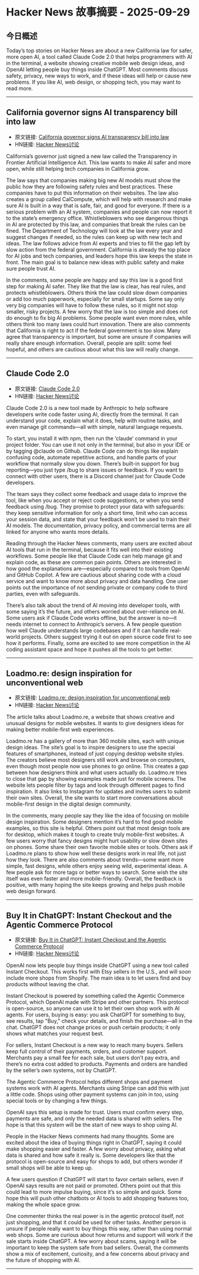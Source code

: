 # Hacker News 故事摘要 - 2025-09-29

## 今日概述

Today’s top stories on Hacker News are about a new California law for safer, more open AI, a tool called Claude Code 2.0 that helps programmers with AI in the terminal, a website showing creative mobile web design ideas, and OpenAI letting people buy things inside ChatGPT. Most comments discuss safety, privacy, new ways to work, and if these ideas will help or cause new problems. If you like AI, web design, or shopping tech, you may want to read more.

---

## California governor signs AI transparency bill into law

- 原文链接: [California governor signs AI transparency bill into law](https://www.gov.ca.gov/2025/09/29/governor-newsom-signs-sb-53-advancing-californias-world-leading-artificial-intelligence-industry/)
- HN链接: [Hacker News讨论](https://news.ycombinator.com/item?id=45418428)

California’s governor just signed a new law called the Transparency in Frontier Artificial Intelligence Act. This law wants to make AI safer and more open, while still helping tech companies in California grow.

The law says that companies making big new AI models must show the public how they are following safety rules and best practices. These companies have to put this information on their websites. The law also creates a group called CalCompute, which will help with research and make sure AI is built in a way that is safe, fair, and good for everyone. If there is a serious problem with an AI system, companies and people can now report it to the state’s emergency office. Whistleblowers who see dangerous things in AI are protected by this law, and companies that break the rules can be fined. The Department of Technology will look at the law every year and suggest changes if needed, so the rules can keep up with new tech and ideas. The law follows advice from AI experts and tries to fill the gap left by slow action from the federal government. California is already the top place for AI jobs and tech companies, and leaders hope this law keeps the state in front. The main goal is to balance new ideas with public safety and make sure people trust AI.

In the comments, some people are happy and say this law is a good first step for making AI safer. They like that the law is clear, has real rules, and protects whistleblowers. Others think the law could slow down companies or add too much paperwork, especially for small startups. Some say only very big companies will have to follow these rules, so it might not stop smaller, risky projects. A few worry that the law is too simple and does not do enough to fix big AI problems. Some people want even more rules, while others think too many laws could hurt innovation. There are also comments that California is right to act if the federal government is too slow. Many agree that transparency is important, but some are unsure if companies will really share enough information. Overall, people are split: some feel hopeful, and others are cautious about what this law will really change.

---

## Claude Code 2.0

- 原文链接: [Claude Code 2.0](https://www.npmjs.com/package/@anthropic-ai/claude-code)
- HN链接: [Hacker News讨论](https://news.ycombinator.com/item?id=45416228)

Claude Code 2.0 is a new tool made by Anthropic to help software developers write code faster using AI, directly from the terminal. It can understand your code, explain what it does, help with routine tasks, and even manage git commands—all with simple, natural language requests.

To start, you install it with npm, then run the ‘claude’ command in your project folder. You can use it not only in the terminal, but also in your IDE or by tagging @claude on Github. Claude Code can do things like explain confusing code, automate repetitive actions, and handle parts of your workflow that normally slow you down. There’s built-in support for bug reporting—you just type /bug to share issues or feedback. If you want to connect with other users, there is a Discord channel just for Claude Code developers.

The team says they collect some feedback and usage data to improve the tool, like when you accept or reject code suggestions, or when you send feedback using /bug. They promise to protect your data with safeguards: they keep sensitive information for only a short time, limit who can access your session data, and state that your feedback won’t be used to train their AI models. The documentation, privacy policy, and commercial terms are all linked for anyone who wants more details.

Reading through the Hacker News comments, many users are excited about AI tools that run in the terminal, because it fits well into their existing workflows. Some people like that Claude Code can help manage git and explain code, as these are common pain points. Others are interested in how good the explanations are—especially compared to tools from OpenAI and GitHub Copilot. A few are cautious about sharing code with a cloud service and want to know more about privacy and data handling. One user points out the importance of not sending private or company code to third parties, even with safeguards.

There’s also talk about the trend of AI moving into developer tools, with some saying it’s the future, and others worried about over-reliance on AI. Some users ask if Claude Code works offline, but the answer is no—it needs internet to connect to Anthropic’s servers. A few people question how well Claude understands large codebases and if it can handle real-world projects. Others suggest trying it out on open source code first to see how it performs. Finally, some are excited to see more competition in the AI coding assistant space and hope it pushes all the tools to get better.

---

## Loadmo.re: design inspiration for unconventional web

- 原文链接: [Loadmo.re: design inspiration for unconventional web](https://loadmo.re)
- HN链接: [Hacker News讨论](https://news.ycombinator.com/item?id=45415207)

The article talks about Loadmo.re, a website that shows creative and unusual designs for mobile websites. It wants to give designers ideas for making better mobile-first web experiences.

Loadmo.re has a gallery of more than 360 mobile sites, each with unique design ideas. The site’s goal is to inspire designers to use the special features of smartphones, instead of just copying desktop website styles. The creators believe most designers still work and browse on computers, even though most people now use phones to go online. This creates a gap between how designers think and what users actually do. Loadmo.re tries to close that gap by showing examples made just for mobile screens. The website lets people filter by tags and look through different pages to find inspiration. It also links to Instagram for updates and invites users to submit their own sites. Overall, the site wants to start more conversations about mobile-first design in the digital design community.

In the comments, many people say they like the idea of focusing on mobile design inspiration. Some designers mention it’s hard to find good mobile examples, so this site is helpful. Others point out that most design tools are for desktop, which makes it tough to create truly mobile-first websites. A few users worry that fancy designs might hurt usability or slow down sites on phones. Some share their own favorite mobile sites or tools. Others ask if Loadmo.re plans to show how well these designs work in real life, not just how they look. There are also comments about trends—some want more simple, fast designs, while others enjoy seeing wild, experimental ideas. A few people ask for more tags or better ways to search. Some wish the site itself was even faster and more mobile-friendly. Overall, the feedback is positive, with many hoping the site keeps growing and helps push mobile web design forward.

---

## Buy It in ChatGPT: Instant Checkout and the Agentic Commerce Protocol

- 原文链接: [Buy It in ChatGPT: Instant Checkout and the Agentic Commerce Protocol](https://openai.com/index/buy-it-in-chatgpt/)
- HN链接: [Hacker News讨论](https://news.ycombinator.com/item?id=45416080)

OpenAI now lets people buy things inside ChatGPT using a new tool called Instant Checkout. This works first with Etsy sellers in the U.S., and will soon include more shops from Shopify. The main idea is to let users find and buy products without leaving the chat.

Instant Checkout is powered by something called the Agentic Commerce Protocol, which OpenAI made with Stripe and other partners. This protocol is open-source, so anyone can use it to let their own shop work with AI agents. For users, buying is easy: you ask ChatGPT for something to buy, see results, tap "Buy," check your details, and finish the purchase—all in the chat. ChatGPT does not change prices or push certain products; it only shows what matches your request best.

For sellers, Instant Checkout is a new way to reach many buyers. Sellers keep full control of their payments, orders, and customer support. Merchants pay a small fee for each sale, but users don’t pay extra, and there’s no extra cost added to products. Payments and orders are handled by the seller’s own systems, not by ChatGPT.

The Agentic Commerce Protocol helps different shops and payment systems work with AI agents. Merchants using Stripe can add this with just a little code. Shops using other payment systems can join in too, using special tools or by changing a few things.

OpenAI says this setup is made for trust. Users must confirm every step, payments are safe, and only the needed data is shared with sellers. The hope is that this system will be the start of new ways to shop using AI.

People in the Hacker News comments had many thoughts. Some are excited about the idea of buying things right in ChatGPT, saying it could make shopping easier and faster. A few worry about privacy, asking what data is shared and how safe it really is. Some developers like that the protocol is open-source and easy for shops to add, but others wonder if small shops will be able to keep up.

A few users question if ChatGPT will start to favor certain sellers, even if OpenAI says results are not paid or promoted. Others point out that this could lead to more impulse buying, since it’s so simple and quick. Some hope this will push other chatbots or AI tools to add shopping features too, making the whole space grow.

One commenter thinks the real power is in the agentic protocol itself, not just shopping, and that it could be used for other tasks. Another person is unsure if people really want to buy things this way, rather than using normal web shops. Some are curious about how returns and support will work if the sale starts inside ChatGPT. A few worry about scams, saying it will be important to keep the system safe from bad sellers. Overall, the comments show a mix of excitement, curiosity, and a few concerns about privacy and the future of shopping with AI.

---

